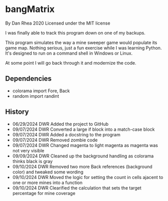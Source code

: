 # bangMatrix

By Dan Rhea 2020 Licensed under the MIT license

I was finally able to track this program down on one of my backups.

This program simulates the way a mine sweeper game would populate
its game map. Nothing serious, just a fun exercise while I was 
learning Python. It's designed to run on a command shell in 
Windows or Linux. 

At some point I will go back through it and modernize the code.

## Dependencies

- colorama import Fore, Back
- random import randint

## History

- 06/29/2024 DWR Added the project to GitHub
- 09/07/2024 DWR Converted a large if block into a match-case block
- 09/07/2024 DWR Added a docstring to the program
- 09/07/2024 DWR Removed zombie code
- 09/07/2024 DWR Changed magenta to light magenta as magenta was not very visible
- 09/09/2024 DWR Cleaned up the background handling as colorama thinks black is gray
- 09/10/2024 DWR Removed two more Back references (background color) and tweaked some wording
- 09/10/2024 DWR Moved the logic for setting the count in cells ajacent to one or more mines into a function
- 09/10/2024 DWR Clearified the calculation that sets the target percentage for mine coverage
